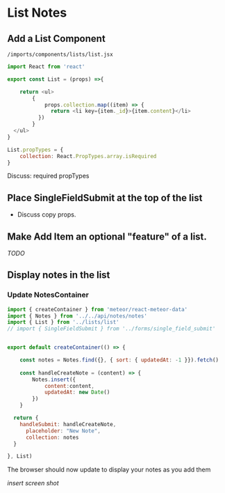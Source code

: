 # List Notes

## Add a List Component

``` /imports/components/lists/list.jsx ```

```js
import React from 'react'

export const List = (props) =>{

	return <ul>
	    { 
	    	props.collection.map((item) => {
	 	      return <li key={item._id}>{item.content}</li>
	      })
	    }
  </ul>
}

List.propTypes = {
	collection: React.PropTypes.array.isRequired
}
```

Discuss: required propTypes

## Place SingleFieldSubmit at the top of the list
 - Discuss copy props.

## Make Add Item an optional "feature" of a list.
_TODO_

## Display notes in the list

### Update NotesContainer

```js
import { createContainer } from 'meteor/react-meteor-data'
import { Notes } from '../../api/notes/notes'
import { List } from '../lists/list'
// import { SingleFieldSubmit } from '../forms/single_field_submit'


export default createContainer(() => {

	const notes = Notes.find({}, { sort: { updatedAt: -1 }}).fetch()
	
	const handleCreateNote = (content) => {
		Notes.insert({ 
			content:content,
			updatedAt: new Date() 
		})
	}

  return {
  	handleSubmit: handleCreateNote,
	  placeholder: "New Note",
      collection: notes
  }

}, List)

```

The browser should now update to display your notes as you add them

_insert screen shot_



